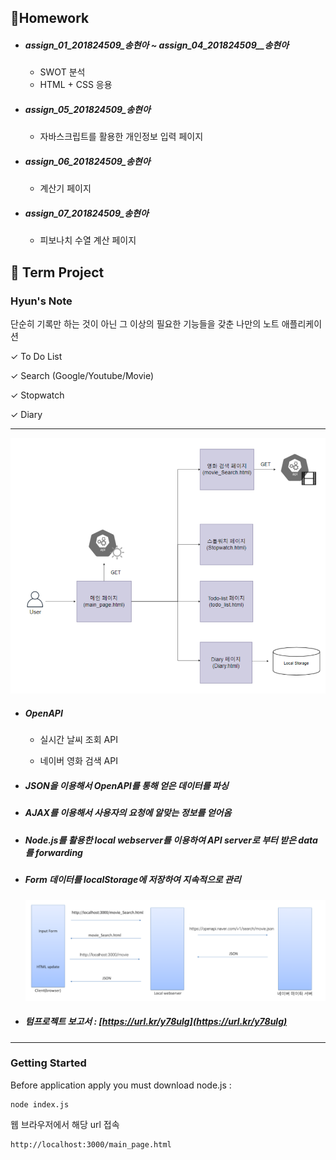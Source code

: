 ## :bookmark:Homework

- ##### assign_01_201824509_송현아  ~ assign_04_201824509__송현아 

  - SWOT 분석
  - HTML + CSS 응용

- ##### assign_05_201824509_송현아

  - 자바스크립트를 활용한 개인정보 입력 페이지

- ##### assign_06_201824509_송현아

  - 계산기 페이지

- ##### assign_07_201824509_송현아

  - 피보나치 수열 계산 페이지

## :bookmark: Term Project​

### Hyun's Note

단순히 기록만 하는 것이 아닌 그 이상의 필요한 기능들을 갖춘 나만의 노트 애플리케이션

✓  To Do List

✓  Search (Google/Youtube/Movie)

✓  Stopwatch

✓  Diary

<hr>

![](https://github.com/HYEONAH-SONG/Web_Programming/blob/master/Image/%EA%B5%AC%EC%84%B1%EB%8F%84.PNG?raw=true)

- ##### OpenAPI

  - 실시간 날씨 조회 API

  - 네이버 영화 검색 API

- ##### JSON을 이용해서 OpenAPI를 통해 얻은 데이터를 파싱

- ##### AJAX를 이용해서 사용자의 요청에 알맞는 정보를 얻어옴

- ##### Node.js를 활용한 local webserver를 이용하여 API server로 부터 받은 data를 forwarding

- ##### Form 데이터를 localStorage에 저장하여 지속적으로 관리

  ![](https://github.com/HYEONAH-SONG/Web_Programming/blob/master/Image/API.PNG?raw=true)

- ##### 텀프로젝트 보고서 : [https://url.kr/y78ulg](https://url.kr/y78ulg)

<hr>


### Getting Started

Before application apply you must download node.js :

```
node index.js
```

웹 브라우저에서 해당 url 접속

```
http://localhost:3000/main_page.html
```

